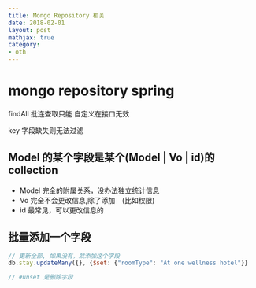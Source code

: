 ```yaml
---
title: Mongo Repository 相关
date: 2018-02-01
layout: post
mathjax: true
category:
- oth
---
```

# mongo repository spring

findAll 批连查取只能
自定义在接口无效

key 字段缺失则无法过滤

## Model 的某个字段是某个(Model | Vo | id)的collection

* Model 完全的附属关系，没办法独立统计信息
* Vo 完全不会更改信息,除了添加　(比如权限)
* id 最常见，可以更改信息的

## 批量添加一个字段

````js
// 更新全部, 如果没有，就添加这个字段
db.stay.updateMany({}, {$set: {"roomType": "At one wellness hotel"}}

// #unset 是删除字段
````